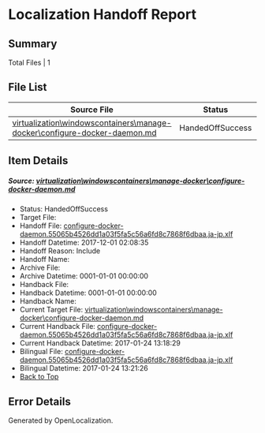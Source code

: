 # <a name='report-top'></a> Localization Handoff Report

## Summary
 Total Files | 1

## File List
 Source File | Status | Details 
 ----------- | ------ | ------- 
 [virtualization\windowscontainers\manage-docker\configure-docker-daemon.md](https://github.com/Microsoft/Virtualization-Documentation-Private/blob/79123e93f7ba558bb2aee0468a734893e29f3087/virtualization/windowscontainers/manage-docker/configure-docker-daemon.md) | HandedOffSuccess | [Details](#16ab26b6f4c66b56051759dea65080dd411b15ab338)

## Item Details
##### <a name='16ab26b6f4c66b56051759dea65080dd411b15ab338'></a> Source: [virtualization\windowscontainers\manage-docker\configure-docker-daemon.md](https://github.com/Microsoft/Virtualization-Documentation-Private/blob/79123e93f7ba558bb2aee0468a734893e29f3087/virtualization/windowscontainers/manage-docker/configure-docker-daemon.md)
* Status: HandedOffSuccess
* Target File: 
* Handoff File: [configure-docker-daemon.55065b4526dd1a03f5fa5c56a6fd8c7868f6dbaa.ja-jp.xlf](https://github.com/MicrosoftDocs/Virtualization-Documentation-Private.handoff/blob/00a467448e3d555b22de9caad73627ed09990850/ol-handoff/MicrosoftDocs/Virtualization-Documentation-Private.ja-jp/live/configure-docker-daemon.55065b4526dd1a03f5fa5c56a6fd8c7868f6dbaa.ja-jp.xlf)
* Handoff Datetime: 2017-12-01 02:08:35
* Handoff Reason: Include
* Handoff Name: 
* Archive File: 
* Archive Datetime: 0001-01-01 00:00:00
* Handback File: 
* Handback Datetime: 0001-01-01 00:00:00
* Handback Name: 
* Current Target File: [virtualization\windowscontainers\manage-docker\configure-docker-daemon.md](https://github.com/MicrosoftDocs/Virtualization-Documentation-Private.ja-jp/blob/1e3bd54d4b6fd9d049c406af9f4cd6a45f42dda7/virtualization/windowscontainers/manage-docker/configure-docker-daemon.md)
* Current Handback File: [configure-docker-daemon.55065b4526dd1a03f5fa5c56a6fd8c7868f6dbaa.ja-jp.xlf](https://github.com/MicrosoftDocs/Virtualization-Documentation-Private.handback/blob/8063c3e1030aaad7d80115fac104c95cc716dbfd/ol-handback/Microsoft/Virtualization-Documentation-Private.ja-jp/live/configure-docker-daemon.55065b4526dd1a03f5fa5c56a6fd8c7868f6dbaa.ja-jp.xlf)
* Current Handback Datetime: 2017-01-24 13:18:29
* Bilingual File: [configure-docker-daemon.55065b4526dd1a03f5fa5c56a6fd8c7868f6dbaa.ja-jp.xlf](https://github.com/MicrosoftDocs/Virtualization-Documentation-Private.handback/blob/8063c3e1030aaad7d80115fac104c95cc716dbfd/ol-handback/Microsoft/Virtualization-Documentation-Private.ja-jp/live/configure-docker-daemon.55065b4526dd1a03f5fa5c56a6fd8c7868f6dbaa.ja-jp.xlf)
* Bilingual Datetime: 2017-01-24 13:21:26
* [Back to Top](#report-top)


## Error Details

Generated by OpenLocalization.
